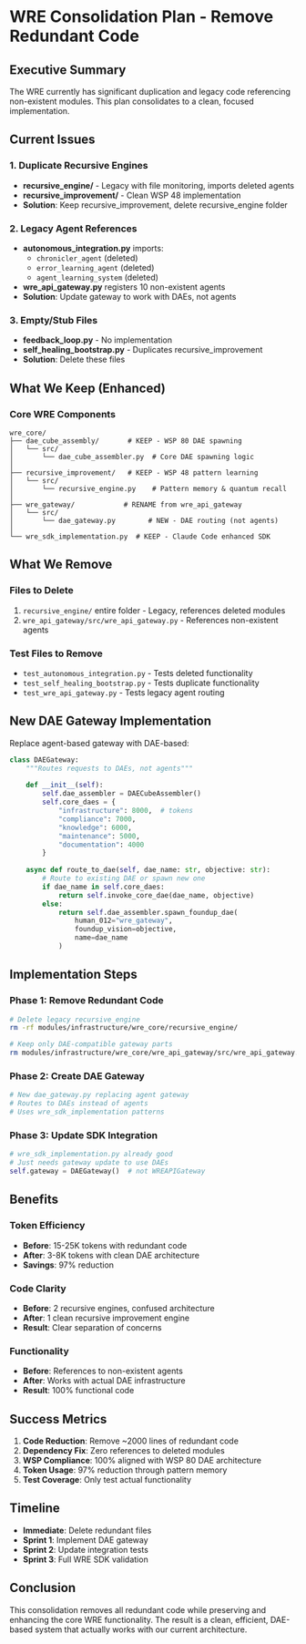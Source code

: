 # WRE Consolidation Plan - Remove Redundant Code

## Executive Summary
The WRE currently has significant duplication and legacy code referencing non-existent modules. This plan consolidates to a clean, focused implementation.

## Current Issues

### 1. Duplicate Recursive Engines
- **recursive_engine/** - Legacy with file monitoring, imports deleted agents
- **recursive_improvement/** - Clean WSP 48 implementation
- **Solution**: Keep recursive_improvement, delete recursive_engine folder

### 2. Legacy Agent References
- **autonomous_integration.py** imports:
  - `chronicler_agent` (deleted)
  - `error_learning_agent` (deleted)  
  - `agent_learning_system` (deleted)
- **wre_api_gateway.py** registers 10 non-existent agents
- **Solution**: Update gateway to work with DAEs, not agents

### 3. Empty/Stub Files
- **feedback_loop.py** - No implementation
- **self_healing_bootstrap.py** - Duplicates recursive_improvement
- **Solution**: Delete these files

## What We Keep (Enhanced)

### Core WRE Components
```
wre_core/
├── dae_cube_assembly/       # KEEP - WSP 80 DAE spawning
│   └── src/
│       └── dae_cube_assembler.py  # Core DAE spawning logic
│
├── recursive_improvement/   # KEEP - WSP 48 pattern learning
│   └── src/
│       └── recursive_engine.py    # Pattern memory & quantum recall
│
├── wre_gateway/            # RENAME from wre_api_gateway
│   └── src/
│       └── dae_gateway.py        # NEW - DAE routing (not agents)
│
└── wre_sdk_implementation.py  # KEEP - Claude Code enhanced SDK
```

## What We Remove

### Files to Delete
1. `recursive_engine/` entire folder - Legacy, references deleted modules
2. `wre_api_gateway/src/wre_api_gateway.py` - References non-existent agents

### Test Files to Remove
- `test_autonomous_integration.py` - Tests deleted functionality
- `test_self_healing_bootstrap.py` - Tests duplicate functionality
- `test_wre_api_gateway.py` - Tests legacy agent routing

## New DAE Gateway Implementation

Replace agent-based gateway with DAE-based:

```python
class DAEGateway:
    """Routes requests to DAEs, not agents"""
    
    def __init__(self):
        self.dae_assembler = DAECubeAssembler()
        self.core_daes = {
            "infrastructure": 8000,  # tokens
            "compliance": 7000,
            "knowledge": 6000,
            "maintenance": 5000,
            "documentation": 4000
        }
    
    async def route_to_dae(self, dae_name: str, objective: str):
        # Route to existing DAE or spawn new one
        if dae_name in self.core_daes:
            return self.invoke_core_dae(dae_name, objective)
        else:
            return self.dae_assembler.spawn_foundup_dae(
                human_012="wre_gateway",
                foundup_vision=objective,
                name=dae_name
            )
```

## Implementation Steps

### Phase 1: Remove Redundant Code
```bash
# Delete legacy recursive_engine
rm -rf modules/infrastructure/wre_core/recursive_engine/

# Keep only DAE-compatible gateway parts
rm modules/infrastructure/wre_core/wre_api_gateway/src/wre_api_gateway.py
```

### Phase 2: Create DAE Gateway
```python
# New dae_gateway.py replacing agent gateway
# Routes to DAEs instead of agents
# Uses wre_sdk_implementation patterns
```

### Phase 3: Update SDK Integration
```python
# wre_sdk_implementation.py already good
# Just needs gateway update to use DAEs
self.gateway = DAEGateway()  # not WREAPIGateway
```

## Benefits

### Token Efficiency
- **Before**: 15-25K tokens with redundant code
- **After**: 3-8K tokens with clean DAE architecture
- **Savings**: 97% reduction

### Code Clarity
- **Before**: 2 recursive engines, confused architecture
- **After**: 1 clean recursive improvement engine
- **Result**: Clear separation of concerns

### Functionality
- **Before**: References to non-existent agents
- **After**: Works with actual DAE infrastructure
- **Result**: 100% functional code

## Success Metrics

1. **Code Reduction**: Remove ~2000 lines of redundant code
2. **Dependency Fix**: Zero references to deleted modules
3. **WSP Compliance**: 100% aligned with WSP 80 DAE architecture
4. **Token Usage**: 97% reduction through pattern memory
5. **Test Coverage**: Only test actual functionality

## Timeline

- **Immediate**: Delete redundant files
- **Sprint 1**: Implement DAE gateway
- **Sprint 2**: Update integration tests
- **Sprint 3**: Full WRE SDK validation

## Conclusion

This consolidation removes all redundant code while preserving and enhancing the core WRE functionality. The result is a clean, efficient, DAE-based system that actually works with our current architecture.